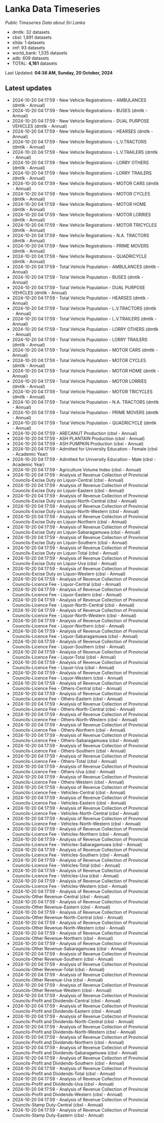 # Lanka Data Timeseries
*Public Timeseries Data about Sri Lanka*

* dmtlk: 32 datasets
* cbsl: 1,891 datasets
* sltda: 1 datasets
* imf: 93 datasets
* world_bank: 1,535 datasets
* adb: 609 datasets
* TOTAL: **4,161** datasets

Last Updated: **04:36 AM, Sunday, 20 October, 2024**

## Latest updates

* 2024-10-20 04:17:59 - New Vehicle Registrations - AMBULANCES (dmtlk - Annual)
* 2024-10-20 04:17:59 - New Vehicle Registrations - BUSES (dmtlk - Annual)
* 2024-10-20 04:17:59 - New Vehicle Registrations - DUAL PURPOSE VEHICLES (dmtlk - Annual)
* 2024-10-20 04:17:59 - New Vehicle Registrations - HEARSES (dmtlk - Annual)
* 2024-10-20 04:17:59 - New Vehicle Registrations - L.V.TRACTORS (dmtlk - Annual)
* 2024-10-20 04:17:59 - New Vehicle Registrations - L.V.TRAILERS (dmtlk - Annual)
* 2024-10-20 04:17:59 - New Vehicle Registrations - LORRY OTHERS (dmtlk - Annual)
* 2024-10-20 04:17:59 - New Vehicle Registrations - LORRY TRAILERS (dmtlk - Annual)
* 2024-10-20 04:17:59 - New Vehicle Registrations - MOTOR CARS (dmtlk - Annual)
* 2024-10-20 04:17:59 - New Vehicle Registrations - MOTOR CYCLES (dmtlk - Annual)
* 2024-10-20 04:17:59 - New Vehicle Registrations - MOTOR HOME (dmtlk - Annual)
* 2024-10-20 04:17:59 - New Vehicle Registrations - MOTOR LORRIES (dmtlk - Annual)
* 2024-10-20 04:17:59 - New Vehicle Registrations - MOTOR TRICYCLES (dmtlk - Annual)
* 2024-10-20 04:17:59 - New Vehicle Registrations - N.A. TRACTORS (dmtlk - Annual)
* 2024-10-20 04:17:59 - New Vehicle Registrations - PRIME MOVERS (dmtlk - Annual)
* 2024-10-20 04:17:59 - New Vehicle Registrations - QUADRICYCLE (dmtlk - Annual)
* 2024-10-20 04:17:59 - Total Vehicle Population - AMBULANCES (dmtlk - Annual)
* 2024-10-20 04:17:59 - Total Vehicle Population - BUSES (dmtlk - Annual)
* 2024-10-20 04:17:59 - Total Vehicle Population - DUAL PURPOSE VEHICLES (dmtlk - Annual)
* 2024-10-20 04:17:59 - Total Vehicle Population - HEARSES (dmtlk - Annual)
* 2024-10-20 04:17:59 - Total Vehicle Population - L.V.TRACTORS (dmtlk - Annual)
* 2024-10-20 04:17:59 - Total Vehicle Population - L.V.TRAILERS (dmtlk - Annual)
* 2024-10-20 04:17:59 - Total Vehicle Population - LORRY OTHERS (dmtlk - Annual)
* 2024-10-20 04:17:59 - Total Vehicle Population - LORRY TRAILERS (dmtlk - Annual)
* 2024-10-20 04:17:59 - Total Vehicle Population - MOTOR CARS (dmtlk - Annual)
* 2024-10-20 04:17:59 - Total Vehicle Population - MOTOR CYCLES (dmtlk - Annual)
* 2024-10-20 04:17:59 - Total Vehicle Population - MOTOR HOME (dmtlk - Annual)
* 2024-10-20 04:17:59 - Total Vehicle Population - MOTOR LORRIES (dmtlk - Annual)
* 2024-10-20 04:17:59 - Total Vehicle Population - MOTOR TRICYCLES (dmtlk - Annual)
* 2024-10-20 04:17:59 - Total Vehicle Population - N.A. TRACTORS (dmtlk - Annual)
* 2024-10-20 04:17:59 - Total Vehicle Population - PRIME MOVERS (dmtlk - Annual)
* 2024-10-20 04:17:59 - Total Vehicle Population - QUADRICYCLE (dmtlk - Annual)
* 2024-10-20 04:17:59 - ARECANUT Production (cbsl - Annual)
* 2024-10-20 04:17:59 - ASH PLANTAIN Production (cbsl - Annual)
* 2024-10-20 04:17:59 - ASH PUMPKIN Production (cbsl - Annual)
* 2024-10-20 04:17:59 - Admitted for University Education - Female (cbsl - Academic Year)
* 2024-10-20 04:17:59 - Admitted for University Education - Male (cbsl - Academic Year)
* 2024-10-20 04:17:59 - Agriculture Volume Index (cbsl - Annual)
* 2024-10-20 04:17:59 - Analysis of Revenue Collection of Provincial Councils-Excise Duty on Liquor-Central (cbsl - Annual)
* 2024-10-20 04:17:59 - Analysis of Revenue Collection of Provincial Councils-Excise Duty on Liquor-Eastern (cbsl - Annual)
* 2024-10-20 04:17:59 - Analysis of Revenue Collection of Provincial Councils-Excise Duty on Liquor-North-Central (cbsl - Annual)
* 2024-10-20 04:17:59 - Analysis of Revenue Collection of Provincial Councils-Excise Duty on Liquor-North-Western (cbsl - Annual)
* 2024-10-20 04:17:59 - Analysis of Revenue Collection of Provincial Councils-Excise Duty on Liquor-Northern (cbsl - Annual)
* 2024-10-20 04:17:59 - Analysis of Revenue Collection of Provincial Councils-Excise Duty on Liquor-Sabaragamuwa (cbsl - Annual)
* 2024-10-20 04:17:59 - Analysis of Revenue Collection of Provincial Councils-Excise Duty on Liquor-Southern (cbsl - Annual)
* 2024-10-20 04:17:59 - Analysis of Revenue Collection of Provincial Councils-Excise Duty on Liquor-Total (cbsl - Annual)
* 2024-10-20 04:17:59 - Analysis of Revenue Collection of Provincial Councils-Excise Duty on Liquor-Uva (cbsl - Annual)
* 2024-10-20 04:17:59 - Analysis of Revenue Collection of Provincial Councils-Excise Duty on Liquor-Western (cbsl - Annual)
* 2024-10-20 04:17:59 - Analysis of Revenue Collection of Provincial Councils-Licence Fee - Liquor-Central (cbsl - Annual)
* 2024-10-20 04:17:59 - Analysis of Revenue Collection of Provincial Councils-Licence Fee - Liquor-Eastern (cbsl - Annual)
* 2024-10-20 04:17:59 - Analysis of Revenue Collection of Provincial Councils-Licence Fee - Liquor-North-Central (cbsl - Annual)
* 2024-10-20 04:17:59 - Analysis of Revenue Collection of Provincial Councils-Licence Fee - Liquor-North-Western (cbsl - Annual)
* 2024-10-20 04:17:59 - Analysis of Revenue Collection of Provincial Councils-Licence Fee - Liquor-Northern (cbsl - Annual)
* 2024-10-20 04:17:59 - Analysis of Revenue Collection of Provincial Councils-Licence Fee - Liquor-Sabaragamuwa (cbsl - Annual)
* 2024-10-20 04:17:59 - Analysis of Revenue Collection of Provincial Councils-Licence Fee - Liquor-Southern (cbsl - Annual)
* 2024-10-20 04:17:59 - Analysis of Revenue Collection of Provincial Councils-Licence Fee - Liquor-Total (cbsl - Annual)
* 2024-10-20 04:17:59 - Analysis of Revenue Collection of Provincial Councils-Licence Fee - Liquor-Uva (cbsl - Annual)
* 2024-10-20 04:17:59 - Analysis of Revenue Collection of Provincial Councils-Licence Fee - Liquor-Western (cbsl - Annual)
* 2024-10-20 04:17:59 - Analysis of Revenue Collection of Provincial Councils-Licence Fee - Others-Central (cbsl - Annual)
* 2024-10-20 04:17:59 - Analysis of Revenue Collection of Provincial Councils-Licence Fee - Others-Eastern (cbsl - Annual)
* 2024-10-20 04:17:59 - Analysis of Revenue Collection of Provincial Councils-Licence Fee - Others-North-Central (cbsl - Annual)
* 2024-10-20 04:17:59 - Analysis of Revenue Collection of Provincial Councils-Licence Fee - Others-North-Western (cbsl - Annual)
* 2024-10-20 04:17:59 - Analysis of Revenue Collection of Provincial Councils-Licence Fee - Others-Northern (cbsl - Annual)
* 2024-10-20 04:17:59 - Analysis of Revenue Collection of Provincial Councils-Licence Fee - Others-Sabaragamuwa (cbsl - Annual)
* 2024-10-20 04:17:59 - Analysis of Revenue Collection of Provincial Councils-Licence Fee - Others-Southern (cbsl - Annual)
* 2024-10-20 04:17:59 - Analysis of Revenue Collection of Provincial Councils-Licence Fee - Others-Total (cbsl - Annual)
* 2024-10-20 04:17:59 - Analysis of Revenue Collection of Provincial Councils-Licence Fee - Others-Uva (cbsl - Annual)
* 2024-10-20 04:17:59 - Analysis of Revenue Collection of Provincial Councils-Licence Fee - Others-Western (cbsl - Annual)
* 2024-10-20 04:17:59 - Analysis of Revenue Collection of Provincial Councils-Licence Fee - Vehicles-Central (cbsl - Annual)
* 2024-10-20 04:17:59 - Analysis of Revenue Collection of Provincial Councils-Licence Fee - Vehicles-Eastern (cbsl - Annual)
* 2024-10-20 04:17:59 - Analysis of Revenue Collection of Provincial Councils-Licence Fee - Vehicles-North-Central (cbsl - Annual)
* 2024-10-20 04:17:59 - Analysis of Revenue Collection of Provincial Councils-Licence Fee - Vehicles-North-Western (cbsl - Annual)
* 2024-10-20 04:17:59 - Analysis of Revenue Collection of Provincial Councils-Licence Fee - Vehicles-Northern (cbsl - Annual)
* 2024-10-20 04:17:59 - Analysis of Revenue Collection of Provincial Councils-Licence Fee - Vehicles-Sabaragamuwa (cbsl - Annual)
* 2024-10-20 04:17:59 - Analysis of Revenue Collection of Provincial Councils-Licence Fee - Vehicles-Southern (cbsl - Annual)
* 2024-10-20 04:17:59 - Analysis of Revenue Collection of Provincial Councils-Licence Fee - Vehicles-Total (cbsl - Annual)
* 2024-10-20 04:17:59 - Analysis of Revenue Collection of Provincial Councils-Licence Fee - Vehicles-Uva (cbsl - Annual)
* 2024-10-20 04:17:59 - Analysis of Revenue Collection of Provincial Councils-Licence Fee - Vehicles-Western (cbsl - Annual)
* 2024-10-20 04:17:59 - Analysis of Revenue Collection of Provincial Councils-Other Revenue-Central (cbsl - Annual)
* 2024-10-20 04:17:59 - Analysis of Revenue Collection of Provincial Councils-Other Revenue-Eastern (cbsl - Annual)
* 2024-10-20 04:17:59 - Analysis of Revenue Collection of Provincial Councils-Other Revenue-North-Central (cbsl - Annual)
* 2024-10-20 04:17:59 - Analysis of Revenue Collection of Provincial Councils-Other Revenue-North-Western (cbsl - Annual)
* 2024-10-20 04:17:59 - Analysis of Revenue Collection of Provincial Councils-Other Revenue-Northern (cbsl - Annual)
* 2024-10-20 04:17:59 - Analysis of Revenue Collection of Provincial Councils-Other Revenue-Sabaragamuwa (cbsl - Annual)
* 2024-10-20 04:17:59 - Analysis of Revenue Collection of Provincial Councils-Other Revenue-Southern (cbsl - Annual)
* 2024-10-20 04:17:59 - Analysis of Revenue Collection of Provincial Councils-Other Revenue-Total (cbsl - Annual)
* 2024-10-20 04:17:59 - Analysis of Revenue Collection of Provincial Councils-Other Revenue-Uva (cbsl - Annual)
* 2024-10-20 04:17:59 - Analysis of Revenue Collection of Provincial Councils-Other Revenue-Western (cbsl - Annual)
* 2024-10-20 04:17:59 - Analysis of Revenue Collection of Provincial Councils-Profit and Dividends-Central (cbsl - Annual)
* 2024-10-20 04:17:59 - Analysis of Revenue Collection of Provincial Councils-Profit and Dividends-Eastern (cbsl - Annual)
* 2024-10-20 04:17:59 - Analysis of Revenue Collection of Provincial Councils-Profit and Dividends-North-Central (cbsl - Annual)
* 2024-10-20 04:17:59 - Analysis of Revenue Collection of Provincial Councils-Profit and Dividends-North-Western (cbsl - Annual)
* 2024-10-20 04:17:59 - Analysis of Revenue Collection of Provincial Councils-Profit and Dividends-Northern (cbsl - Annual)
* 2024-10-20 04:17:59 - Analysis of Revenue Collection of Provincial Councils-Profit and Dividends-Sabaragamuwa (cbsl - Annual)
* 2024-10-20 04:17:59 - Analysis of Revenue Collection of Provincial Councils-Profit and Dividends-Southern (cbsl - Annual)
* 2024-10-20 04:17:59 - Analysis of Revenue Collection of Provincial Councils-Profit and Dividends-Total (cbsl - Annual)
* 2024-10-20 04:17:59 - Analysis of Revenue Collection of Provincial Councils-Profit and Dividends-Uva (cbsl - Annual)
* 2024-10-20 04:17:59 - Analysis of Revenue Collection of Provincial Councils-Profit and Dividends-Western (cbsl - Annual)
* 2024-10-20 04:17:59 - Analysis of Revenue Collection of Provincial Councils-Stamp Duty-Central (cbsl - Annual)
* 2024-10-20 04:17:59 - Analysis of Revenue Collection of Provincial Councils-Stamp Duty-Eastern (cbsl - Annual)